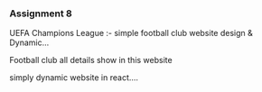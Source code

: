 ### Assignment 8
UEFA Champions League :- simple football club website design & Dynamic... 

Football club all details show in this website

simply dynamic website in react....